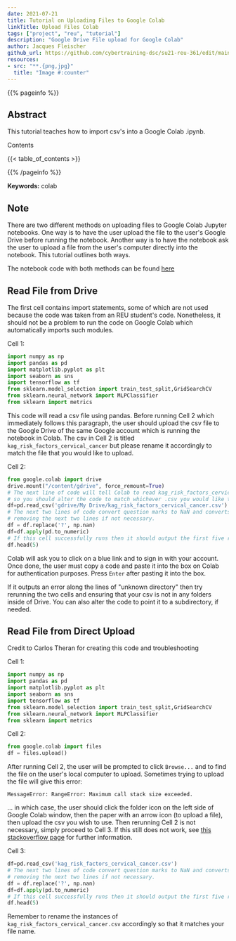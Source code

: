 ```yaml
---
date: 2021-07-21
title: Tutorial on Uploading Files to Google Colab
linkTitle: Upload Files Colab
tags: ["project", "reu", "tutorial"]
description: "Google Drive File upload for Google Colab"
author: Jacques Fleischer
github_url: https://github.com/cybertraining-dsc/su21-reu-361/edit/main/tutorials/colab/index.md
resources:
- src: "**.{png,jpg}"
  title: "Image #:counter"
---
```



{{% pageinfo %}}

## Abstract

This tutorial teaches how to import csv's into a Google Colab .ipynb.

Contents

{{< table_of_contents >}}

{{% /pageinfo %}}

**Keywords:** colab


## Note

There are two different methods on uploading files to Google Colab Jupyter notebooks. One way is to
have the user upload the file to the user's Google Drive before running the notebook. Another way
is to have the notebook ask the user to upload a file from the user's computer directly into the notebook.
This tutorial outlines both ways.

The notebook code with both methods can be found [here](https://colab.research.google.com/drive/1nUMmLYpz_4fILf6xrJMDWs9_vFFUrZQ6?usp=sharing)

## Read File from Drive

The first cell contains import statements, some of which are not used because the code was taken from an
REU student's code. Nonetheless, it should not be a problem to run the code on Google Colab which
automatically imports such modules.

Cell 1:
```python
import numpy as np
import pandas as pd
import matplotlib.pyplot as plt
import seaborn as sns
import tensorflow as tf
from sklearn.model_selection import train_test_split,GridSearchCV
from sklearn.neural_network import MLPClassifier
from sklearn import metrics
```

This code will read a csv file using pandas. Before running Cell 2 which immediately follows this paragraph, the user
should upload the csv file to the Google Drive of the same Google account which is running the notebook in Colab. The
csv in Cell 2 is titled `kag_risk_factors_cervical_cancer` but please rename it accordingly to match the file
that you would like to upload.

Cell 2:
```python
from google.colab import drive 
drive.mount("/content/gdrive", force_remount=True)
# The next line of code will tell Colab to read kag_risk_factors_cervical_cancer.csv in your Drive (not in any subfolders)
# so you should alter the code to match whichever .csv you would like to upload.
df=pd.read_csv('gdrive/My Drive/kag_risk_factors_cervical_cancer.csv')
# The next two lines of code convert question marks to NaN and converts values to numeric type, consider 
# removing the next two lines if not necessary.
df = df.replace('?', np.nan) 
df=df.apply(pd.to_numeric)
# If this cell successfully runs then it should output the first five rows, as requested in the next line of code
df.head(5)
```

Colab will ask you to click on a blue link and to sign in with your account. Once done, the user must copy a code
and paste it into the box on Colab for authentication purposes. Press `Enter` after pasting it into the box.

If it outputs an error along the lines of "unknown directory" then try rerunning the two cells and ensuring that
your csv is not in any folders inside of Drive. You can also alter the code to point it to a subdirectory, if needed.


## Read File from Direct Upload

Credit to Carlos Theran for creating this code and troubleshooting

Cell 1:
```python
import numpy as np
import pandas as pd
import matplotlib.pyplot as plt
import seaborn as sns
import tensorflow as tf
from sklearn.model_selection import train_test_split,GridSearchCV
from sklearn.neural_network import MLPClassifier
from sklearn import metrics
```

Cell 2:
```python
from google.colab import files
df = files.upload()
```

After running Cell 2, the user will be prompted to click `Browse...` and to find the file on the user's local
computer to upload. Sometimes trying to upload the file will give this error:

`MessageError: RangeError: Maximum call stack size exceeded.`

... in which case, the user should click the folder icon on the left side of Google Colab window, then the paper
with an arrow icon (to upload a file), then upload the csv you wish to use. Then rerunning Cell 2 is not
necessary, simply proceed to Cell 3. If this still does not work, see [this stackoverflow page](https://stackoverflow.com/questions/53630073/google-colaboratory-import-data-stack-size-exceeded) for further information.

Cell 3:
```python
df=pd.read_csv('kag_risk_factors_cervical_cancer.csv')
# The next two lines of code convert question marks to NaN and converts values to numeric type, consider 
# removing the next two lines if not necessary.
df = df.replace('?', np.nan) 
df=df.apply(pd.to_numeric)
# If this cell successfully runs then it should output the first five rows, as requested in the next line of code
df.head(5)
```

Remember to rename the instances of `kag_risk_factors_cervical_cancer.csv` accordingly so that it matches your file name.
